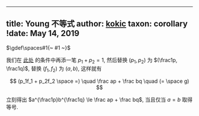 
---
title: Young 不等式
author: [kokic](/kokic.md)
taxon: corollary
!date: May 14, 2019
---

$\gdef\spaces#1{~ #1 ~}$

我们在 [此处](/daily-surf/young-lemma) 的条件中再添一笔 $p_1+p_2=1$, 然后替换 $(p_1,p_2)$ 为 $(\frac1p, \frac1q)$, 替换 $(f_1,f_2)$ 为 $(a,b)$, 这样就有

$$ (p_1f_1 + p_2f_2 \space =) \quad \frac ap + \frac bq \quad (= \space g) $$

立刻得出 $a^{\frac1p}b^{\frac1q} \le \frac ap + \frac bq$, 当且仅当 $a=b$ 取得等号. 
